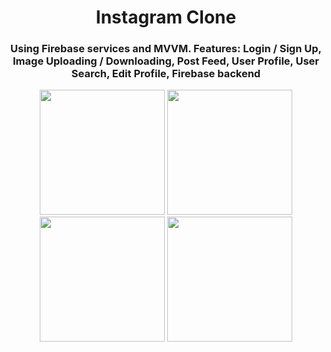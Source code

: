 <h1 align="center">Instagram Clone</h1>
<h3 align="center">Using Firebase services and MVVM. Features: Login / Sign Up, Image Uploading / Downloading, Post Feed, User Profile, User Search, Edit Profile, Firebase backend</h3>

<p align="center">
  <img src="https://github.com/Increase12345/MapKitWWDC23/assets/98255061/6cf7110e-44e0-42c0-b850-1ef1307f8e8c" width="200" />
  <img src="https://github.com/Increase12345/MapKitWWDC23/assets/98255061/287e1465-5ac8-4e25-8022-afc3d0b7f804" width="200" />
  <img src="https://github.com/Increase12345/MapKitWWDC23/assets/98255061/1a9770c7-7dae-4341-a0e2-62e9f7e3bcef" width="200" />
  <img src="https://github.com/Increase12345/MapKitWWDC23/assets/98255061/2bcd0858-a5e6-44f8-adcb-486ae379df94" width="200" />
</p>
